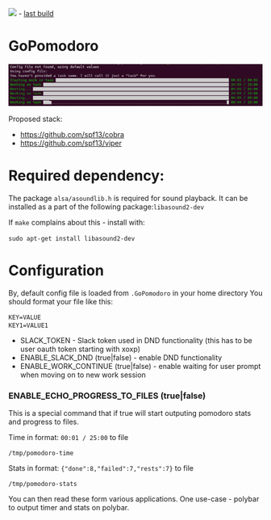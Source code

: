 ![](https://travis-ci.org/BartoszCoyote/GoPomodoro.svg?branch=master) - [last build](https://travis-ci.org/BartoszCoyote/GoPomodoro)

# GoPomodoro

![](docs/go-pomodoro-running-22-03-2021.png)

Proposed stack:
- https://github.com/spf13/cobra
- https://github.com/spf13/viper

# Required dependency:

The package `alsa/asoundlib.h` is required for sound playback. It can be installed as a part of the following package:`libasound2-dev`

If `make` complains about this - install with:

`sudo apt-get install libasound2-dev`

# Configuration
By, default config file is loaded from `.GoPomodoro` in your home directory
You should format your file like this:
```
KEY=VALUE
KEY1=VALUE1
```

- SLACK_TOKEN - Slack token used in DND functionality (this has to be user oauth token starting with xoxp)
- ENABLE_SLACK_DND (true|false) - enable DND functionality
- ENABLE_WORK_CONTINUE (true|false) - enable waiting for user prompt when moving on to new work session
 
### ENABLE_ECHO_PROGRESS_TO_FILES (true|false)
This is a special command that if true will start outputing pomodoro stats and progress to files.

Time in format: `00:01 / 25:00` to file
```
/tmp/pomodoro-time
```
Stats in format:  `{"done":8,"failed":7,"rests":7}` to file
```
/tmp/pomodoro-stats
```

You can then read these form various applications.
One use-case - polybar to output timer and stats on polybar.

